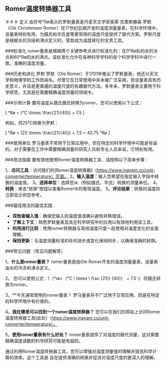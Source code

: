 ## Romer温度转换器工具

＃＃＃ 定义
由符号°Rø表示的罗默量表是丹麦天文学家奥莱·克里斯滕森·罗默（Ole Christensen Romer）在17世纪后期开发的温度测量量表。在科学环境中，该量表特别有用，为摄氏和华氏度等更常用的温度尺度提供了替代方案。罗默尺度是根据水的冻结和沸点定义的，使其成为温度转化的宝贵工具。

###标准化
romer量表是根据两个关键参考点进行标准化的：在0°Rø处的水的冰点和60°Rø的水的沸点。该标准化允许在各种科学学科的各个科学学科中进行一致，准确的温度测量。

###历史和进化
罗默·罗默（Ole Romer）于1701年推出了罗默量表，他还以天文学和物理学的工作而闻名。尽管它在日常使用中并未被广泛采用，但该量表具有历史意义，并且是更普遍的温度尺度的有趣替代方法。多年来，罗默量表主要用于科学研究，尤其是在需要精确温度测量的领域中。

###示例计算
要将温度从摄氏摄氏转换为romer，您可以使用以下公式：

\[ °Rø = (°C \times \frac{21}{40}) + 7.5 \]

例如，将25°C转换为罗默：

\[ °Rø = (25 \times \frac{21}{40}) + 7.5 = 43.75 °Rø \]

###使用单位
罗马量表不常用于日常应用中，但在特定的科学环境中可能是有益的。对于需要在工作中需要精确测量的研究人员和专业人员来说，它特别有用。

###用法指南
要有效地使用Romer温度转换器工具，请按照以下简单步骤：

1。**访问工具**：访问我们的[Romer温度转换器]（https://www.inayam.co/unit-converter/temperature）页面。
2。**输入温度**：输入您希望在指定输入字段中转换的温度值。
3。**选择单位**：选择您从（例如摄氏，华氏）转换的测量单位。
4。**转换**：单击“转换”按钮以查看Romer中的等效温度。
5。**评论结果**：转换的温度将立即显示供您参考。

###最佳用法的最佳实践
-  **双检查输入值**：确保您输入的温度值准确以避免转换错误。
-  **了解上下文**：熟悉罗默量表及其在科学研究中的应用以有效地利用该工具。
-  **利用进行比较**：使用romer转换器与其他温度尺度一起使用对温度变化的全面理解。
-  **保持更新**：与温度测量标准的任何进步或变化保持同步，以确保准确的转换。

###常见问题（常见问题解答）

1。**什么是romer量表？**
romer量表是由Ole Romer开发的温度测量量表，该量表由水的冷冻和沸点定义。

2。
您可以使用公式：\（°rø=（°C \ times \ frac {21}} {40}） + 7.5 \）将摄氏转换为romer。

3。**今天通常使用的romer量表？
罗马量表并不广泛用于日常应用，而是在特定的科学环境中有价值的。

4。**我在哪里可以找到一个romer温度转换器？**
您可以在我们的网站上访问Romer温度转换器工具[此处]（https://www.inayam.co/unit-converter/temperature）。

5。**使用romer量表有什么好处？**
romer量表提供了对温度的替代测量，这对需要精确温度读数的科学研究可能是有益的。

通过利用Romer温度转换器工具，您可以增强对温度测量值的理解并提高科学计算的效率。这个工具是 旨在提供准确的转换并促进对温度尺度的更深入的理解。